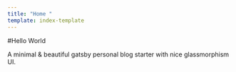 ```yaml
---
title: "Home "
template: index-template
---
```


#Hello World

A minimal & beautiful gatsby personal blog starter with nice glassmorphism UI.
